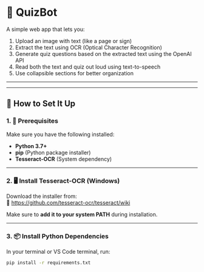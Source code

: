 # 🧠 QuizBot

A simple web app that lets you:

1. Upload an image with text (like a page or sign)
2. Extract the text using OCR (Optical Character Recognition)
3. Generate quiz questions based on the extracted text using the OpenAI API
4. Read both the text and quiz out loud using text-to-speech
5. Use collapsible sections for better organization

---


---

## 🚀 How to Set It Up

### 1. 🧰 Prerequisites

Make sure you have the following installed:

- **Python 3.7+**
- **pip** (Python package installer)
- **Tesseract-OCR** (System dependency)

---

### 2. 🖥️ Install Tesseract-OCR (Windows)

Download the installer from:  
🔗 https://github.com/tesseract-ocr/tesseract/wiki

Make sure to **add it to your system PATH** during installation.

---

### 3. 📦 Install Python Dependencies

In your terminal or VS Code terminal, run:

```bash
pip install -r requirements.txt

